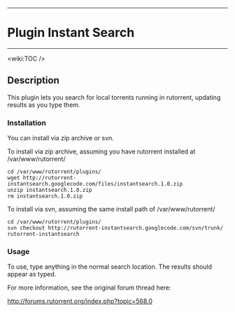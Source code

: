 
---

# Plugin Instant Search #

---




&lt;wiki:TOC /&gt;



## Description ##


This plugin lets you search for local torrents running in rutorrent, updating results as you type them.


### Installation ###

You can install via zip archive or svn.

To install via zip archive, assuming you have rutorrent installed at /var/www/rutorrent/

```
cd /var/www/rutorrent/plugins/
wget http://rutorrent-instantsearch.googlecode.com/files/instantsearch.1.0.zip
unzip instantsearch.1.0.zip
rm instantsearch.1.0.zip
```

To install via svn, assuming the same install path of /var/www/rutorrent/


```
cd /var/www/rutorrent/plugins/
svn checkout http://rutorrent-instantsearch.googlecode.com/svn/trunk/ rutorrent-instantsearch
```


### Usage ###

To use, type anything in the normal search location. The results should appear as typed.



For more information, see the original forum thread here:

http://forums.rutorrent.org/index.php?topic=568.0